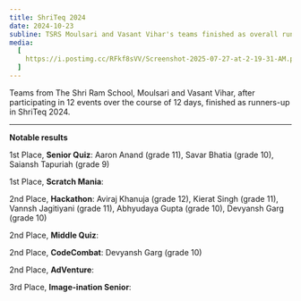```yaml
---
title: ShriTeq 2024
date: 2024-10-23
subline: TSRS Moulsari and Vasant Vihar's teams finished as overall runners-up in ShriTeq 2024
media:
  [
    https://i.postimg.cc/RFkf8sVV/Screenshot-2025-07-27-at-2-19-31-AM.png,
  ]
---
```


Teams from The Shri Ram School, Moulsari and Vasant Vihar, after participating in 12 events over the course of 12 days, finished as runners-up in ShriTeq 2024.

---

**Notable results**

1st Place, **Senior Quiz**: Aaron Anand (grade 11), Savar Bhatia (grade 10), Saiansh Tapuriah (grade 9)

1st Place, **Scratch Mania**: 

2nd Place, **Hackathon**: Aviraj Khanuja (grade 12), Kierat Singh (grade 11), Vannsh Jagitiyani (grade 11), Abhyudaya Gupta (grade 10), Devyansh Garg (grade 10)

2nd Place, **Middle Quiz**:

2nd Place, **CodeCombat**: Devyansh Garg (grade 10)

2nd Place, **AdVenture**: 

3rd Place, **Image-ination Senior**: 

